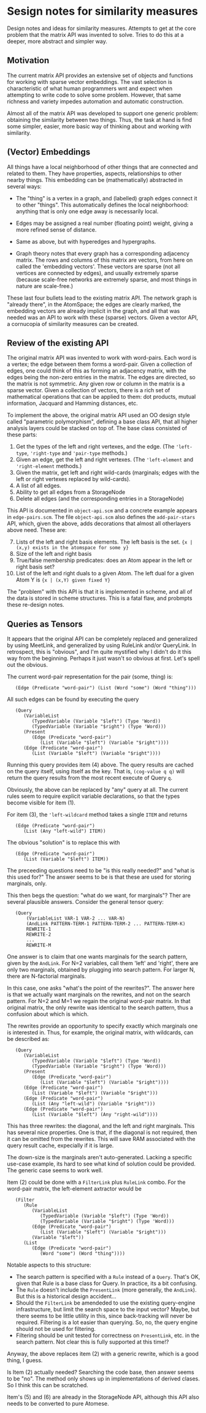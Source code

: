Sesign notes for similarity measures
====================================
Design notes and ideas for similarity measures. Attempts to get at the
core problem that the matrix API was invented to solve. Tries to do this
at a deeper, more abstract and simpler way.

Motivation
----------
The current matrix API provides an extensive set of objects and
functions for working with sparse vector embeddings. The vast selection
is characteristic of what human programmers wnt and expect when
attempting to write code to solve some problem. However, that same
richness and variety impedes automation and automatic construction.

Almost all of the matrix API was developed to support one generic
problem: obtaining the similarity between two things. Thus, the task at
hand is find some simpler, easier, more basic way of thinking about and
working with similarity.

(Vector) Embeddings
-------------------
All things have a local neighborhood of other things that are connected
and related to them. They have properties, aspects, relationships to
other nearby things. This embedding can be (mathematically) abstracted
in several ways:

* The "thing" is a vertex in a graph, and (labelled) graph edges
  connect it to other "things". This automatically defines the local
  neighborhood: anything that is only one edge away is necessarily local.

* Edges may be assigned a real number (floating point) weight, giving a
  more refined sense of distance.

* Same as above, but with hyperedges and hypergraphs.

* Graph theory notes that every graph has a corresponding adjacency
  matrix. The rows and columns of this matrix are vectors, from here on
  called the 'embedding vectors'. These vectors are sparse (not all
  vertices are connected by edges), and usually extremely sparse
  (because scale-free networks are extremely sparse, and most things
  in nature are scale-free.)

These last four bullets lead to the existing matrix API. The network
graph is "already there", in the AtomSpace; the edges are clearly
marked, the embedding vectors are already implicit in the graph, and
all that was needed was an API to work with these (sparse) vectors.
Given a vector API, a cornucopia of similarity measures can be created.

Review of the existing API
--------------------------
The original matrix API was invented to work with word-pairs. Each word
is a vertex; the edge between them forms a word-pair. Given a collection
of edges, one could think of this as forming an adjacency matrix, with
the edges being the non-zero entries in the matrix. The edges are
directed, so the matrix is not symmetric. Any given row or column in the
matrix is a sparse vector. Given a collection of vectors, there is a
rich set of mathematical operations that can be applied to them: dot
products, mutual information, Jacquard and Hamming distances, etc.

To implement the above, the original matrix API used an OO design style
called "parametric polymorphism", defining a base class API, that all
higher analysis layers could be stacked on top of. The base class
consisted of these parts:

 1) Get the types of the left and right vertexes, and the edge.
    (The `'left-type`, `'right-type` and `'pair-type` methods.)
 2) Given an edge, get the left and right vertexes.
    (The `'left-element` and `'right-element` methods.)
 3) Given the matrix, get left and right wild-cards (marginals; edges
    with the left or right vertexes replaced by wild-cards).
 4) A list of all edges.
 5) Ability to get all edges from a StorageNode
 6) Delete all edges (and the corresponding entries in a StorageNode)

This API is documented in `object-api.scm` and a concrete example
appears in `edge-pairs.scm`. The file `object-api.scm` also defines
the `add-pair-stars` API, which, given the above, adds decorations
that almost all otherlayers above need. These are:

 7) Lists of the left and right basis elements. The left basis is the
    set. `{x | (x,y) exists in the atomspace for some y}`
 8) Size of the left and right basis
 9) True/false membership predicates: does an Atom appear in the left
    or right basis set?
 10) List of the left and right duals to a given Atom. The left dual
    for a given Atom Y is `{x | (x,Y) given fixed Y}`

The "problem" with this API is that it is implemented in scheme, and
all of the data is stored in scheme structures. This is a fatal flaw,
and probmpts these re-design notes.

Queries as Tensors
------------------
It appears that the original API can be completely replaced and
generalized by using MeetLink, and generalized by using RuleLink and/or
QueryLink. In retrospect, this is "obvious", and I'm quite mystified why
I didn't do it this way from the beginning. Perhaps it just wasn't so
obvious at first. Let's spell out the obvious.

The current word-pair representation for the pair (some, thing) is:
```
   (Edge (Predicate "word-pair") (List (Word "some") (Word "thing")))
```
All such edges can be found by executing the query
```
   (Query
      (VariableList
         (TypedVariable (Variable "$left") (Type 'Word))
         (TypedVariable (Variable "$right") (Type 'Word)))
      (Present
         (Edge (Predicate "word-pair")
            (List (Variable "$left") (Variable "$right"))))
      (Edge (Predicate "word-pair")
         (List (Variable "$left") (Variable "$right"))))
```
Running this query provides item (4) above. The query results are cached
on the query itself, using itself as the key. That is, `(cog-value q q)`
will return the query results from the most recent execute of Query `q`.

Obviously, the above can be replaced by "any" query at all. The current
rules seem to require explicit variable declarations, so that the types
become visible for item (1).

For item (3), the `'left-wildcard` method takes a single `ITEM` and
returns
```
   (Edge (Predicate "word-pair")
      (List (Any "left-wild") ITEM))
```
The obvious "solution" is to replace this with
```
   (Edge (Predicate "word-pair")
      (List (Variable "$left") ITEM))
```
The preceeding questions need to be "is this really needed?" and "what
is this used for?" The answer seems to be is that these are used for
storing marginals, only.

This then begs the question: "what do we want, for marginals"? Ther are
several plausible answers. Consider the general tensor query:
```
   (Query
       (VariableList VAR-1 VAR-2 ... VAR-N)
       (AndLink PATTERN-TERM-1 PATTERN-TERM-2 ... PATTERN-TERM-K)
       REWRITE-1
       REWRITE-2
       ...
       REWRITE-M
```
One answer is to claim that one wants marginals for the search pattern,
given by the `AndLink`. For N=2 variables, call them 'left' and 'right',
there are only two marginals, obtained by plugging into search pattern.
For larger N, there are N-factorial marginals.

In this case, one asks "what's the point of the rewrites?". The answer
here is that we actually want marginals on the rewrites, and not on the
search pattern. For N=2 and M=1 we regain the original word-pair matrix.
In that original matrix, the only rewrite was identical to the search
pattern, thus a confusion about which is which.

The rewrites provide an opportunity to specify exactly which marginals
one is interested in. Thus, for example, the original matrix, with
wildcards, can be described as:
```
   (Query
      (VariableList
         (TypedVariable (Variable "$left") (Type 'Word))
         (TypedVariable (Variable "$right") (Type 'Word)))
      (Present
         (Edge (Predicate "word-pair")
            (List (Variable "$left") (Variable "$right"))))
      (Edge (Predicate "word-pair")
         (List (Variable "$left") (Variable "$right")))
      (Edge (Predicate "word-pair")
         (List (Any "left-wild") (Variable "$right")))
      (Edge (Predicate "word-pair")
         (List (Variable "$left") (Any "right-wild"))))
```
This has three rewrites: the diagonal, and the left and right marginals.
This has several nice properties. One is that, if the diagonal is not
required, then it can be omitted from the rewrites. This will save
RAM associated with the query result cache, expecially if it is large.

The down-size is the marginals aren't auto-generated. Lacking a specific
use-case example, its hard to see what kind of solution could be
provided. The generic case seems to work well.

Item (2) could be done with a `FilterLink` plus `RuleLink` combo. For
the word-pair matrix, the left-element axtractor would be
```
   (Filter
      (Rule
         (VariableList
            (TypedVariable (Variable "$left") (Type 'Word))
            (TypedVariable (Variable "$right") (Type 'Word)))
         (Edge (Predicate "word-pair")
            (List (Variable "$left") (Variable "$right")))
         (Variable "$left"))
      (List
         (Edge (Predicate "word-pair")
            (Word "some") (Word "thing"))))
```
Notable aspects to this structure:
* The search pattern is specified with a `Rule` instead of a `Query`.
  That's OK, given that Rule is a base class for Query. In practice,
  its a bit confusing.
* The `Rule` doesn't include the `PresentLink` (more generally, the
  `AndLink`). But this is a historical design accident...
* Should the `FilterLink` be amendeded to use the existing query-engine
  infrastructure, but limit the search space to the input vector? Maybe,
  but there seems to be little utility in this, since back-tracking will
  never be required. Filtering is a lot easier than querying. So, no,
  the query engine should not be used for filtering.
* Filtering should be unit tested for correctness on `PresentLink`, etc.
  in the search pattern. Not clear this is fully supported at this time!?
 
Anyway, the above replaces item (2) with a generic rewrite, which is a
good thing, I guess.

Is Item (2) actually needed? Searching the code base, then answer seems
to be "no". The method only shows up in implementations of derived
clases. So I think this can be scratched.

Item's (5) and (6) are already in the StorageNode API, although this API
also needs to be converted to pure Atomese.
